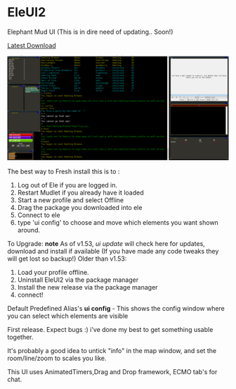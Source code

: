 # EleUI2
Elephant Mud UI (This is in dire need of updating.. Soon!)

[Latest Download](https://github.com/tdk1069/EleUI2/releases/latest/download/EleUI2.mpackage)

![Installing](https://raw.githubusercontent.com/tdk1069/EleUI2/master/docs/EleUI2.PNG)


The best way to Fresh install this is to : 
1. Log out of Ele if you are logged in.
2. Restart Mudlet if you already have it loaded
3. Start a new profile and select Offline
4. Drag the package you downloaded into ele 
5. Connect to ele
6. type 'ui config' to choose and move which elements you want shown around.

To Upgrade:
**note** As of v1.53, *ui update* will check here for updates, download and install if available (If you have made any code tweaks they will get lost so backup!) 
Older than v1.53:
1. Load your profile offline.
2. Uninstall EleUI2 via the package manager
3. Install the new release via the package manager
4. connect!

Default Predefined Alias's 
**ui config** - This shows the config window where you can select which elements are visible

First release. Expect bugs :) i've done my best to get something usable together.

It's probably a good idea to untick "info" in the map window, and set the room/line/zoom to scales you like.

This UI uses AnimatedTimers,Drag and Drop framework, ECMO tab's for chat.
